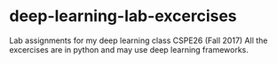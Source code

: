# deep-learning-lab-excercises
Lab assignments for my deep learning class CSPE26 (Fall 2017)
All the excercises are in python and may use deep learning frameworks.
